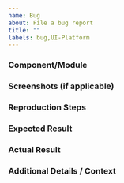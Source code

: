 ```yaml
---
name: Bug
about: File a bug report
title: ""
labels: bug,UI-Platform
---
```


### Component/Module

### Screenshots (if applicable)

### Reproduction Steps

### Expected Result

### Actual Result

### Additional Details / Context

